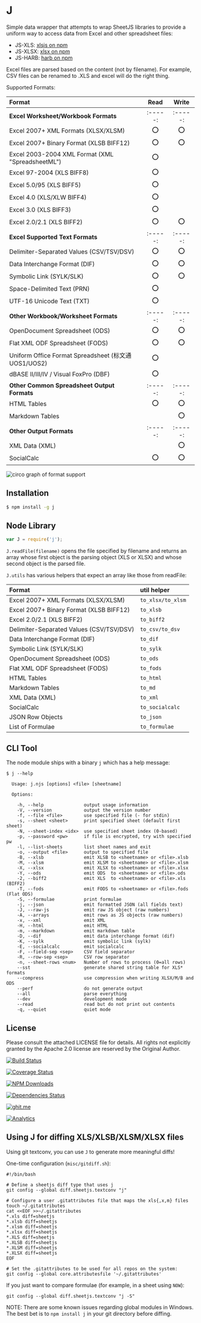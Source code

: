 # J

Simple data wrapper that attempts to wrap SheetJS libraries to provide a uniform
way to access data from Excel and other spreadsheet files:

- JS-XLS: [xlsjs on npm](http://npm.im/xlsjs)
- JS-XLSX: [xlsx on npm](http://npm.im/xlsx)
- JS-HARB: [harb on npm](http://npm.im/harb)

Excel files are parsed based on the content (not by filename).  For example, CSV
files can be renamed to .XLS and excel will do the right thing.

Supported Formats:

| Format                                                       | Read  | Write |
|:-------------------------------------------------------------|:-----:|:-----:|
| **Excel Worksheet/Workbook Formats**                         |:-----:|:-----:|
| Excel 2007+ XML Formats (XLSX/XLSM)                          |  :o:  |  :o:  |
| Excel 2007+ Binary Format (XLSB BIFF12)                      |  :o:  |  :o:  |
| Excel 2003-2004 XML Format (XML "SpreadsheetML")             |  :o:  |       |
| Excel 97-2004 (XLS BIFF8)                                    |  :o:  |       |
| Excel 5.0/95 (XLS BIFF5)                                     |  :o:  |       |
| Excel 4.0 (XLS/XLW BIFF4)                                    |  :o:  |       |
| Excel 3.0 (XLS BIFF3)                                        |  :o:  |       |
| Excel 2.0/2.1 (XLS BIFF2)                                    |  :o:  |  :o:  |
| **Excel Supported Text Formats**                             |:-----:|:-----:|
| Delimiter-Separated Values (CSV/TSV/DSV)                     |  :o:  |  :o:  |
| Data Interchange Format (DIF)                                |  :o:  |  :o:  |
| Symbolic Link (SYLK/SLK)                                     |  :o:  |  :o:  |
| Space-Delimited Text (PRN)                                   |  :o:  |       |
| UTF-16 Unicode Text (TXT)                                    |  :o:  |       |
| **Other Workbook/Worksheet Formats**                         |:-----:|:-----:|
| OpenDocument Spreadsheet (ODS)                               |  :o:  |  :o:  |
| Flat XML ODF Spreadsheet (FODS)                              |  :o:  |  :o:  |
| Uniform Office Format Spreadsheet (标文通 UOS1/UOS2)         |  :o:  |       |
| dBASE II/III/IV / Visual FoxPro (DBF)                        |  :o:  |       |
| **Other Common Spreadsheet Output Formats**                  |:-----:|:-----:|
| HTML Tables                                                  |  :o:  |  :o:  |
| Markdown Tables                                              |       |  :o:  |
| **Other Output Formats**                                     |:-----:|:-----:|
| XML Data (XML)                                               |       |  :o:  |
| SocialCalc                                                   |  :o:  |  :o:  |

![circo graph of format support](formats.png)

## Installation

```bash
$ npm install -g j
```

## Node Library

```js
var J = require('j');
```

`J.readFile(filename)` opens the file specified by filename and returns an array
whose first object is the parsing object (XLS or XLSX) and whose second object
is the parsed file.

`J.utils` has various helpers that expect an array like those from readFile:

| Format                                                   |   util helper     |
|:---------------------------------------------------------|:------------------|
| Excel 2007+ XML Formats (XLSX/XLSM)                      | `to_xlsx/to_xlsm` |
| Excel 2007+ Binary Format (XLSB BIFF12)                  | `to_xlsb`         |
| Excel 2.0/2.1 (XLS BIFF2)                                | `to_biff2`        |
| Delimiter-Separated Values (CSV/TSV/DSV)                 | `to_csv/to_dsv`   |
| Data Interchange Format (DIF)                            | `to_dif`          |
| Symbolic Link (SYLK/SLK)                                 | `to_sylk`         |
| OpenDocument Spreadsheet (ODS)                           | `to_ods`          |
| Flat XML ODF Spreadsheet (FODS)                          | `to_fods`         |
| HTML Tables                                              | `to_html`         |
| Markdown Tables                                          | `to_md`           |
| XML Data (XML)                                           | `to_xml`          |
| SocialCalc                                               | `to_socialcalc`   |
| JSON Row Objects                                         | `to_json`         |
| List of Formulae                                         | `to_formulae`     |

## CLI Tool

The node module ships with a binary `j` which has a help message:

```
$ j --help

  Usage: j.njs [options] <file> [sheetname]

  Options:

    -h, --help               output usage information
    -V, --version            output the version number
    -f, --file <file>        use specified file (- for stdin)
    -s, --sheet <sheet>      print specified sheet (default first sheet)
    -N, --sheet-index <idx>  use specified sheet index (0-based)
    -p, --password <pw>      if file is encrypted, try with specified pw
    -l, --list-sheets        list sheet names and exit
    -o, --output <file>      output to specified file
    -B, --xlsb               emit XLSB to <sheetname> or <file>.xlsb
    -M, --xlsm               emit XLSM to <sheetname> or <file>.xlsm
    -X, --xlsx               emit XLSX to <sheetname> or <file>.xlsx
    -Y, --ods                emit ODS  to <sheetname> or <file>.ods
    -2, --biff2              emit XLS  to <sheetname> or <file>.xls (BIFF2)
    -T, --fods               emit FODS to <sheetname> or <file>.fods (Flat ODS)
    -S, --formulae           print formulae
    -j, --json               emit formatted JSON (all fields text)
    -J, --raw-js             emit raw JS object (raw numbers)
    -A, --arrays             emit rows as JS objects (raw numbers)
    -x, --xml                emit XML
    -H, --html               emit HTML
    -m, --markdown           emit markdown table
    -D, --dif                emit data interchange format (dif)
    -K, --sylk               emit symbolic link (sylk)
    -E, --socialcalc         emit socialcalc
    -F, --field-sep <sep>    CSV field separator
    -R, --row-sep <sep>      CSV row separator
    -n, --sheet-rows <num>   Number of rows to process (0=all rows)
    --sst                    generate shared string table for XLS* formats
    --compress               use compression when writing XLSX/M/B and ODS
    --perf                   do not generate output
    --all                    parse everything
    --dev                    development mode
    --read                   read but do not print out contents
    -q, --quiet              quiet mode
```


## License

Please consult the attached LICENSE file for details.  All rights not explicitly granted by the Apache 2.0 license are reserved by the Original Author.

[![Build Status](https://travis-ci.org/SheetJS/j.svg?branch=master)](https://travis-ci.org/SheetJS/j)

[![Coverage Status](http://img.shields.io/coveralls/SheetJS/j/master.svg)](https://coveralls.io/r/SheetJS/j?branch=master)

[![NPM Downloads](https://img.shields.io/npm/dt/j.svg)](https://npmjs.org/package/j)

[![Dependencies Status](https://david-dm.org/sheetjs/j/status.svg)](https://david-dm.org/sheetjs/j)

[![ghit.me](https://ghit.me/badge.svg?repo=sheetjs/js-xlsx)](https://ghit.me/repo/sheetjs/js-xlsx)

[![Analytics](https://ga-beacon.appspot.com/UA-36810333-1/SheetJS/j?pixel)](https://github.com/SheetJS/j)



## Using J for diffing XLS/XLSB/XLSM/XLSX files

Using git textconv, you can use `J` to generate more meaningful diffs!

One-time configuration (`misc/gitdiff.sh`):

```
#!/bin/bash

# Define a sheetjs diff type that uses j
git config --global diff.sheetjs.textconv "j"

# Configure a user .gitattributes file that maps the xls{,x,m} files
touch ~/.gitattributes
cat <<EOF >>~/.gitattributes
*.xls diff=sheetjs
*.xlsb diff=sheetjs
*.xlsm diff=sheetjs
*.xlsx diff=sheetjs
*.XLS diff=sheetjs
*.XLSB diff=sheetjs
*.XLSM diff=sheetjs
*.XLSX diff=sheetjs
EOF

# Set the .gitattributes to be used for all repos on the system:
git config --global core.attributesfile '~/.gitattributes'
```

If you just want to compare formulae (for example, in a sheet using `NOW`):

```
git config --global diff.sheetjs.textconv "j -S"
```


NOTE: There are some known issues regarding global modules in Windows.  The best
bet is to `npm install j` in your git directory before diffing.

